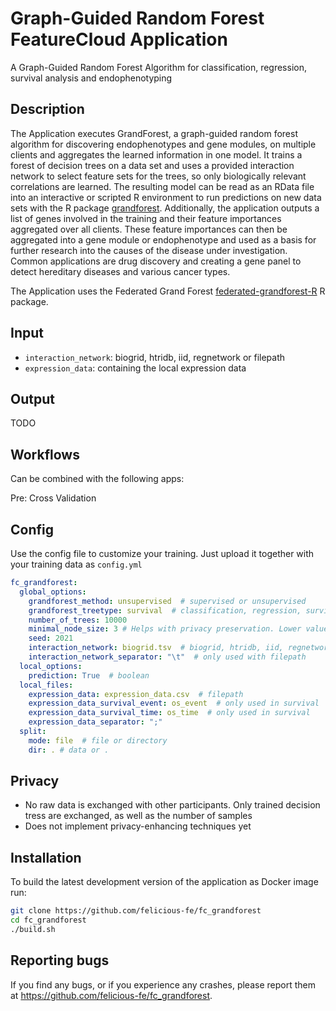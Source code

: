 
Graph-Guided Random Forest FeatureCloud Application
============

A Graph-Guided Random Forest Algorithm for classification, regression, survival analysis and endophenotyping

## Description

The Application executes GrandForest, a graph-guided random forest algorithm for discovering endophenotypes and gene modules, on multiple clients and aggregates the learned information in one model. It trains a forest of decision trees on a data set and uses a provided interaction network to select feature sets for the trees, so only biologically relevant correlations are learned. The resulting model can be read as an RData file into an interactive or scripted R environment to run predictions on new data sets with the R package [grandforest](https://github.com/SimonLarsen/grandforest). Additionally, the application outputs a list of genes involved in the training and their feature importances aggregated over all clients. These feature importances can then be aggregated into a gene module or endophenotype and used as a basis for further research into the causes of the disease under investigation. Common applications are drug discovery and creating a gene panel to detect hereditary diseases and various cancer types.

The Application uses the Federated Grand Forest [federated-grandforest-R](https://github.com/felicious-fe/federated-grandforest-R) R package.

## Input
- `interaction_network`: biogrid, htridb, iid, regnetwork or filepath
- `expression_data`: containing the local expression data


## Output
TODO


## Workflows
Can be combined with the following apps:

Pre: Cross Validation


## Config
Use the config file to customize your training. Just upload it together with your training data as `config.yml`
```yml
fc_grandforest:
  global_options:
    grandforest_method: unsupervised  # supervised or unsupervised
    grandforest_treetype: survival  # classification, regression, survival or probability
    number_of_trees: 10000
    minimal_node_size: 3 # Helps with privacy preservation. Lower values could potentially reveal private data, values below 3 are not allowed. Values greater than 10 are considered good, but model performance suffers on small data sets.
    seed: 2021
    interaction_network: biogrid.tsv  # biogrid, htridb, iid, regnetwork or filepath
    interaction_network_separator: "\t"  # only used with filepath
  local_options:
    prediction: True  # boolean
  local_files:
    expression_data: expression_data.csv  # filepath
    expression_data_survival_event: os_event  # only used in survival
    expression_data_survival_time: os_time  # only used in survival
    expression_data_separator: ";"
  split:
    mode: file  # file or directory
    dir: . # data or .
```

## Privacy
- No raw data is exchanged with other participants. Only trained decision tress are exchanged, as well as the number of samples
- Does not implement privacy-enhancing techniques yet

## Installation

To build the latest development version of the application as Docker image run:

```bash
git clone https://github.com/felicious-fe/fc_grandforest
cd fc_grandforest
./build.sh
```

## Reporting bugs

If you find any bugs, or if you experience any crashes, please report them at <https://github.com/felicious-fe/fc_grandforest>.

